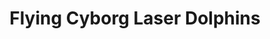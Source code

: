 ---
layout: post
title: "Flying Cyborg Laser Dolphins"
category: portfolio
tags: illustration
thumbnail: /portfolio/thumbs/dolphins.jpg
full: /portfolio/full/dolphins.jpg
orientation: portrait
medium: Digital
description: An early digital painting of the future of aquatic warfare. The Department of Defense still hasn't gotten back to me about it though, I think they have stolen the idea by now. All I can do now is wait. And avoid the carribean.
---